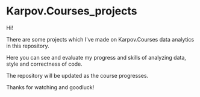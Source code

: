 # Karpov.Courses_projects
Hi!

There are some projects which I've made on Karpov.Courses data analytics in this repository.

Here you can see and evaluate my progress and skills of analyzing data, style and correctness of code.

The repository will be updated as the course progresses.

Thanks for watching and goodluck!
